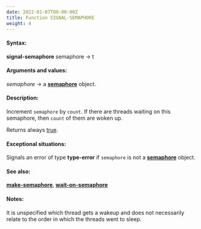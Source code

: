 ```yaml
---
date: 2022-01-07T08:00:00Z
title: Function SIGNAL-SEMAPHORE
weight: 4
---
```


#### Syntax:

**signal-semaphore** semaphore -> t

#### Arguments and values:

*semaphore* -> a
[**semaphore**](../semaphore) object.

#### Description:

Increment `semaphore` by `count`. If there are threads waiting on this
semaphore, then `count` of them are woken up.

Returns always
[true](http://www.lispworks.com/documentation/HyperSpec/Body/26_glo_t.htm#true).

#### Exceptional situations:

Signals an error of type **type-error** if `semaphore` is not
a [**semaphore**](../semaphore) object.

#### See also:

[**make-semaphore**](./make-semaphore),
[**wait-on-semaphore**](./wait-on-semaphore)

#### Notes:

It is unspecified which thread gets a wakeup and does not necessarily
relate to the order in which the threads went to sleep.
